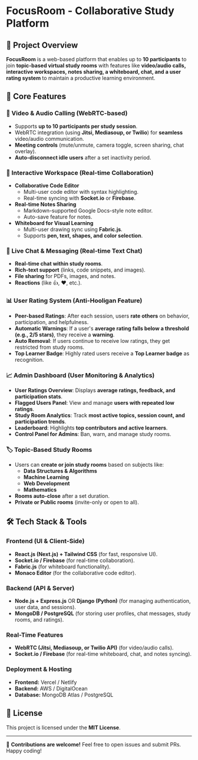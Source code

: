 # FocusRoom - Collaborative Study Platform

## 📌 Project Overview

**FocusRoom** is a web-based platform that enables up to **10 participants** to join **topic-based virtual study rooms** with features like **video/audio calls, interactive workspaces, notes sharing, a whiteboard, chat, and a user rating system** to maintain a productive learning environment.

## 🌟 Core Features

### 🎥 Video & Audio Calling (WebRTC-based)

- Supports **up to 10 participants per study session**.
- WebRTC integration (using **Jitsi, Mediasoup, or Twilio**) for **seamless** video/audio communication.
- **Meeting controls** (mute/unmute, camera toggle, screen sharing, chat overlay).
- **Auto-disconnect idle users** after a set inactivity period.

### 📝 Interactive Workspace (Real-time Collaboration)

- **Collaborative Code Editor**
  - Multi-user code editor with syntax highlighting.
  - Real-time syncing with **Socket.io** or **Firebase**.
- **Real-time Notes Sharing**
  - Markdown-supported Google Docs-style note editor.
  - Auto-save feature for notes.
- **Whiteboard for Visual Learning**
  - Multi-user drawing sync using **Fabric.js**.
  - Supports **pen, text, shapes, and color selection**.

### 💬 Live Chat & Messaging (Real-time Text Chat)

- **Real-time chat within study rooms**.
- **Rich-text support** (links, code snippets, and images).
- **File sharing** for PDFs, images, and notes.
- **Reactions** (like 👍, ❤️, etc.).

### 📊 User Rating System (Anti-Hooligan Feature)

- **Peer-based Ratings**: After each session, users **rate others** on behavior, participation, and helpfulness.
- **Automatic Warnings**: If a user's **average rating falls below a threshold (e.g., 2/5 stars)**, they receive a **warning**.
- **Auto Removal**: If users continue to receive low ratings, they get restricted from study rooms.
- **Top Learner Badge**: Highly rated users receive a **Top Learner badge** as recognition.

### 📈 Admin Dashboard (User Monitoring & Analytics)

- **User Ratings Overview**: Displays **average ratings, feedback, and participation stats**.
- **Flagged Users Panel**: View and manage **users with repeated low ratings**.
- **Study Room Analytics**: Track **most active topics, session count, and participation trends**.
- **Leaderboard**: Highlights **top contributors and active learners**.
- **Control Panel for Admins**: Ban, warn, and manage study rooms.

### 🏷 Topic-Based Study Rooms

- Users can **create or join study rooms** based on subjects like:
  - **Data Structures & Algorithms**
  - **Machine Learning**
  - **Web Development**
  - **Mathematics**
- **Rooms auto-close** after a set duration.
- **Private or Public rooms** (invite-only or open to all).

## 🛠 Tech Stack & Tools

### **Frontend (UI & Client-Side)**

- **React.js (Next.js) + Tailwind CSS** (for fast, responsive UI).
- **Socket.io / Firebase** (for real-time collaboration).
- **Fabric.js** (for whiteboard functionality).
- **Monaco Editor** (for the collaborative code editor).

### **Backend (API & Server)**

- **Node.js + Express.js** OR **Django (Python)** (for managing authentication, user data, and sessions).
- **MongoDB / PostgreSQL** (for storing user profiles, chat messages, study rooms, and ratings).

### **Real-Time Features**

- **WebRTC (Jitsi, Mediasoup, or Twilio API)** (for video/audio calls).
- **Socket.io / Firebase** (for real-time whiteboard, chat, and notes syncing).

### **Deployment & Hosting**

- **Frontend:** Vercel / Netlify
- **Backend:** AWS / DigitalOcean
- **Database:** MongoDB Atlas / PostgreSQL

## 📜 License

This project is licensed under the **MIT License**.

---

🚀 **Contributions are welcome!** Feel free to open issues and submit PRs. Happy coding!
